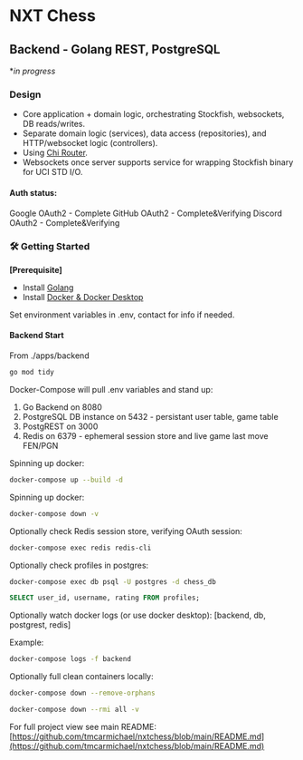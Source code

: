# NXT Chess

## Backend - Golang REST, PostgreSQL

\*_in progress_

### Design

- Core application + domain logic, orchestrating Stockfish, websockets, DB reads/writes.
- Separate domain logic (services), data access (repositories), and HTTP/websocket logic (controllers).
- Using [Chi Router](https://github.com/go-chi/chi).
- Websockets once server supports service for wrapping Stockfish binary for UCI STD I/O.

#### Auth status:

Google OAuth2 - Complete
GitHub OAuth2 - Complete&Verifying
Discord OAuth2 - Complete&Verifying

### 🛠️ Getting Started

**\[Prerequisite\]**

- Install [Golang](https://go.dev/doc/install)
- Install [Docker & Docker Desktop ](https://www.docker.com/)

Set environment variables in .env, contact for info if needed.

#### Backend Start

From ./apps/backend

```bash
go mod tidy
```

Docker-Compose will pull .env variables and stand up:

1. Go Backend on 8080
2. PostgreSQL DB instance on 5432 - persistant user table, game table
3. PostgREST on 3000
4. Redis on 6379 - ephemeral session store and live game last move FEN/PGN

Spinning up docker:

```bash
docker-compose up --build -d
```

Spinning up docker:

```bash
docker-compose down -v
```

Optionally check Redis session store, verifying OAuth session:

```bash
docker-compose exec redis redis-cli
```

Optionally check profiles in postgres:

```bash
docker-compose exec db psql -U postgres -d chess_db
```

```sql
SELECT user_id, username, rating FROM profiles;
```

Optionally watch docker logs (or use docker desktop):
[backend, db, postgrest, redis]

Example:

```bash
docker-compose logs -f backend
```

Optionally full clean containers locally:

```bash
docker-compose down --remove-orphans
```

```bash
docker-compose down --rmi all -v
```

For full project view see main README: [https://github.com/tmcarmichael/nxtchess/blob/main/README.md](https://github.com/tmcarmichael/nxtchess/blob/main/README.md)
